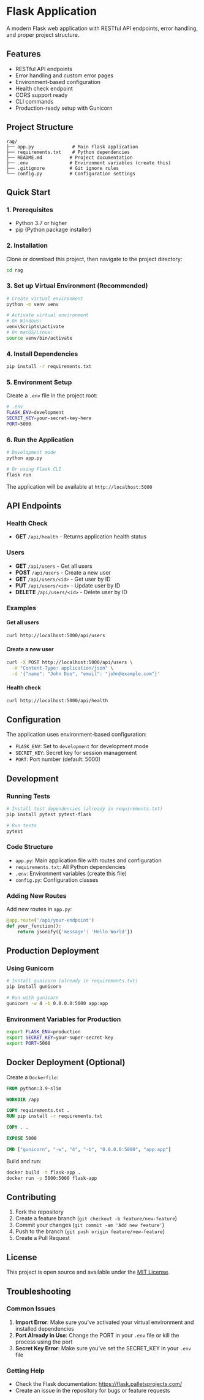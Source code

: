 # Flask Application

A modern Flask web application with RESTful API endpoints, error handling, and proper project structure.

## Features

- RESTful API endpoints
- Error handling and custom error pages
- Environment-based configuration
- Health check endpoint
- CORS support ready
- CLI commands
- Production-ready setup with Gunicorn

## Project Structure

```
rag/
├── app.py              # Main Flask application
├── requirements.txt    # Python dependencies
├── README.md          # Project documentation
├── .env               # Environment variables (create this)
├── .gitignore         # Git ignore rules
└── config.py          # Configuration settings
```

## Quick Start

### 1. Prerequisites

- Python 3.7 or higher
- pip (Python package installer)

### 2. Installation

Clone or download this project, then navigate to the project directory:

```bash
cd rag
```

### 3. Set up Virtual Environment (Recommended)

```bash
# Create virtual environment
python -m venv venv

# Activate virtual environment
# On Windows:
venv\Scripts\activate
# On macOS/Linux:
source venv/bin/activate
```

### 4. Install Dependencies

```bash
pip install -r requirements.txt
```

### 5. Environment Setup

Create a `.env` file in the project root:

```bash
# .env
FLASK_ENV=development
SECRET_KEY=your-secret-key-here
PORT=5000
```

### 6. Run the Application

```bash
# Development mode
python app.py

# Or using Flask CLI
flask run
```

The application will be available at `http://localhost:5000`

## API Endpoints

### Health Check
- **GET** `/api/health` - Returns application health status

### Users
- **GET** `/api/users` - Get all users
- **POST** `/api/users` - Create a new user
- **GET** `/api/users/<id>` - Get user by ID
- **PUT** `/api/users/<id>` - Update user by ID
- **DELETE** `/api/users/<id>` - Delete user by ID

### Examples

#### Get all users
```bash
curl http://localhost:5000/api/users
```

#### Create a new user
```bash
curl -X POST http://localhost:5000/api/users \
  -H "Content-Type: application/json" \
  -d '{"name": "John Doe", "email": "john@example.com"}'
```

#### Health check
```bash
curl http://localhost:5000/api/health
```

## Configuration

The application uses environment-based configuration:

- `FLASK_ENV`: Set to `development` for development mode
- `SECRET_KEY`: Secret key for session management
- `PORT`: Port number (default: 5000)

## Development

### Running Tests

```bash
# Install test dependencies (already in requirements.txt)
pip install pytest pytest-flask

# Run tests
pytest
```

### Code Structure

- `app.py`: Main application file with routes and configuration
- `requirements.txt`: All Python dependencies
- `.env`: Environment variables (create this file)
- `config.py`: Configuration classes

### Adding New Routes

Add new routes in `app.py`:

```python
@app.route('/api/your-endpoint')
def your_function():
    return jsonify({'message': 'Hello World'})
```

## Production Deployment

### Using Gunicorn

```bash
# Install gunicorn (already in requirements.txt)
pip install gunicorn

# Run with gunicorn
gunicorn -w 4 -b 0.0.0.0:5000 app:app
```

### Environment Variables for Production

```bash
export FLASK_ENV=production
export SECRET_KEY=your-super-secret-key
export PORT=5000
```

## Docker Deployment (Optional)

Create a `Dockerfile`:

```dockerfile
FROM python:3.9-slim

WORKDIR /app

COPY requirements.txt .
RUN pip install -r requirements.txt

COPY . .

EXPOSE 5000

CMD ["gunicorn", "-w", "4", "-b", "0.0.0.0:5000", "app:app"]
```

Build and run:

```bash
docker build -t flask-app .
docker run -p 5000:5000 flask-app
```

## Contributing

1. Fork the repository
2. Create a feature branch (`git checkout -b feature/new-feature`)
3. Commit your changes (`git commit -am 'Add new feature'`)
4. Push to the branch (`git push origin feature/new-feature`)
5. Create a Pull Request

## License

This project is open source and available under the [MIT License](LICENSE).

## Troubleshooting

### Common Issues

1. **Import Error**: Make sure you've activated your virtual environment and installed dependencies
2. **Port Already in Use**: Change the PORT in your `.env` file or kill the process using the port
3. **Secret Key Error**: Make sure you've set the SECRET_KEY in your `.env` file

### Getting Help

- Check the Flask documentation: https://flask.palletsprojects.com/
- Create an issue in the repository for bugs or feature requests